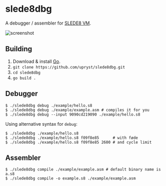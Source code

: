 # slede8dbg
A debugger / assembler for [SLEDE8 VM](https://github.com/PSTNorge/slede8/).

![screenshot](https://raw.githubusercontent.com/upryst/slede8dbg/main/example/slede8dbg.png)

## Building

1. Download & install [Go](https://golang.org/doc/install).
2. `git clone https://github.com/upryst/slede8dbg.git`
3. `cd slede8dbg`
4. `go build .`

## Debugger

```
$ ./slede8dbg debug ./example/hello.s8
$ ./slede8dbg debug ./example/example.asm # compiles it for you
$ ./slede8dbg debug --input 9090cd219090 ./example/hello.s8
```

Using alternative syntax for `debug`:
```
$ ./slede8dbg ./example/hello.s8
$ ./slede8dbg ./example/hello.s8 f09f8e85      # with føde
$ ./slede8dbg ./example/hello.s8 f09f8e85 2600 # and cycle limit
```

## Assembler

```
$ ./slede8dbg compile ./example/example.asm # default binary name is a.s8
$ ./slede8dbg compile -o example.s8 ./example/example.asm
```
